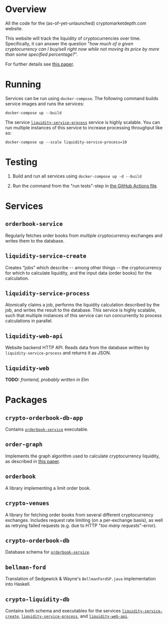 # Overview

All the code for the (as-of-yet-unlaunched) cryptomarketdepth.com website.

This website will track the liquidity of cryptocurrencies over time. Specifically, it can answer the question "*how much of a given cryptocurrency can I buy/sell right now while not moving its price by more than some specified percentage?*".

For further details see [this paper](https://github.com/runeksvendsen/order-graph/blob/26552b74f04fadc36f6ec3cfc3bccf612e9c5732/doc/RuneKSvendsen-CryptocurrencyLiquidity-Project2019.pdf).

# Running

Services can be run using `docker-compose`. The following command builds service images and runs the services:

```
docker-compose up --build
```

The service [`liquidity-service-process`](#liquidity-service-process) service is highly scalable. You can run multiple instances of this service to increase processing throughput like so:

```
docker-compose up --scale liquidity-service-process=10
```

# Testing

1. Build and run all services using `docker-compose up -d --build`

2. Run the command from the "run tests"-step in [the GitHub Actions file](.github/workflows/push.yml).

# Services


## `orderbook-service`

Regularly fetches order books from multiple cryptocurrency exchanges and writes them to the database.


## `liquidity-service-create`

Creates “jobs” which describe -- among other things -- the cryptocurrency for which to calculate liquidity, and the input data (order books) for the calculation.

## `liquidity-service-process`

Atomically claims a job, performs the liquidity calculation described by the job, and writes the result to the database. This service is highly scalable, such that multiple instances of this service can run concurrently to process calculations in parallel.

## `liquidity-web-api`

Website backend HTTP API. Reads data from the database written by `liquidity-service-process` and returns it as JSON.

## `liquidity-web`

**TODO:** *frontend, probably written in Elm*

# Packages


## `crypto-orderbook-db-app`

Contains [`orderbook-service`](#orderbook-service) executable.

## `order-graph`

Implements the graph algorithm used to calculate cryptocurrency liquidity, as described in [this paper](https://github.com/runeksvendsen/order-graph/blob/26552b74f04fadc36f6ec3cfc3bccf612e9c5732/doc/RuneKSvendsen-CryptocurrencyLiquidity-Project2019.pdf).

## `orderbook`

A library implementing a limit order book.

## `crypto-venues`

A library for fetching order books from several different cryptocurrency exchanges. Includes request rate limiting (on a per-exchange basis), as well as retrying failed requests (e.g. due to HTTP "*too many requests*"-error).

## `crypto-orderbook-db`

Database schema for [`orderbook-service`](#orderbook-service).

## `bellman-ford`

Translation of Sedgewick & Wayne's `BellmanFordSP.java` implementation into Haskell.

## `crypto-liquidity-db`

Contains both schema and executables for the services [`liquidity-service-create`](#liquidity-service-create), [`liquidity-service-process`](#liquidity-service-process), and  [`liquidity-web-api`](#liquidity-web-api).